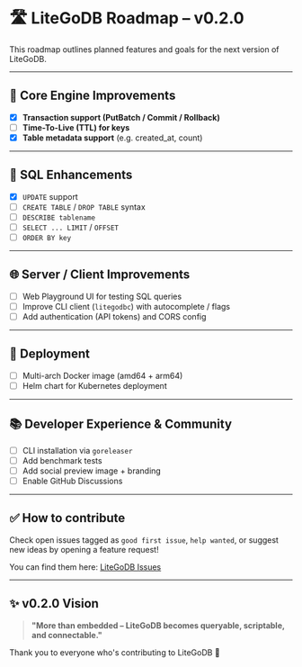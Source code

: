 # 🛣️ LiteGoDB Roadmap – v0.2.0

This roadmap outlines planned features and goals for the next version of LiteGoDB.

---

## 🔧 Core Engine Improvements

- [x] **Transaction support (PutBatch / Commit / Rollback)**
- [ ] **Time-To-Live (TTL) for keys**
- [x] **Table metadata support** (e.g. created_at, count)

---

## 🧠 SQL Enhancements

- [x] `UPDATE` support
- [ ] `CREATE TABLE` / `DROP TABLE` syntax
- [ ] `DESCRIBE tablename`
- [ ] `SELECT ... LIMIT` / `OFFSET`
- [ ] `ORDER BY key`

---

## 🌐 Server / Client Improvements

- [ ] Web Playground UI for testing SQL queries
- [ ] Improve CLI client (`litegodbc`) with autocomplete / flags
- [ ] Add authentication (API tokens) and CORS config

---

## 🐳 Deployment

- [ ] Multi-arch Docker image (amd64 + arm64)
- [ ] Helm chart for Kubernetes deployment

---

## 📚 Developer Experience & Community

- [ ] CLI installation via `goreleaser`
- [ ] Add benchmark tests
- [ ] Add social preview image + branding
- [ ] Enable GitHub Discussions

---

## ✅ How to contribute

Check open issues tagged as `good first issue`, `help wanted`, or suggest new ideas by opening a feature request!

You can find them here: [LiteGoDB Issues](https://github.com/rafaelmgr12/litegodb/issues)

---

## ✨ v0.2.0 Vision

> **"More than embedded – LiteGoDB becomes queryable, scriptable, and connectable."**

Thank you to everyone who's contributing to LiteGoDB 💛

